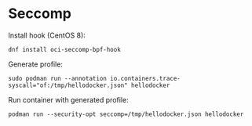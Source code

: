 # Seccomp

Install hook (CentOS 8):
```
dnf install oci-seccomp-bpf-hook
```

Generate profile:
```
sudo podman run --annotation io.containers.trace-syscall="of:/tmp/hellodocker.json" hellodocker
```

Run container with generated profile:
```
podman run --security-opt seccomp=/tmp/hellodocker.json hellodocker
```
